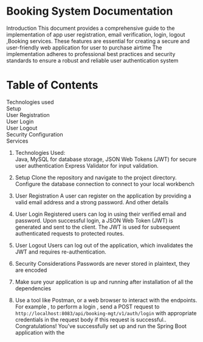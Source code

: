 <H1>Booking System Documentation</H1>

<p>Introduction
This document provides a comprehensive guide to the implementation 
of app user registration, email verification, login, logout ,Booking services. These features are essential for creating a
secure and user-friendly web application for user to purchase airtime 
The implementation adheres to professional best practices and security
standards to ensure a robust and reliable user authentication system</p>

<H1>Table of Contents</H1>
Technologies used
<br/>
Setup
<br/>
User Registration
<br/>
User Login
<br/>
User Logout
<br/>
Security Configuration
<br/>
Services
<br/>


1. Technologies Used:<br/>Java, MySQL for database storage, JSON Web Tokens (JWT) for secure user authentication
   Express Validator for input validation.
2. Setup
   Clone the repository and navigate to the project directory.
   Configure the database connection to connect to your local workbench

3. User Registration
   A user can register on the application by providing a valid email address and a strong password. And other details
4. User Login
   Registered users can log in using their verified email and password.
   Upon successful login, a JSON Web Token (JWT) is generated and sent to the client.
   The JWT is used for subsequent authenticated requests to protected routes.
5. User Logout
   Users can log out of the application, which invalidates the JWT and requires re-authentication.
6. Security Considerations
   Passwords are never stored in plaintext, they are encoded
7. Make sure your application is up and running after installation of all the dependencies 
8. Use a tool like Postman, or a web browser to interact with the endpoints. For example , to perform a login , send a POST request
   to `http://localhost:8083/api/booking-mgt/v1/auth/login` with appropriate credentials in the request body 
   if this request is successful.. Congratulations! You've successfully set up and run the Spring Boot application with the 
